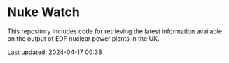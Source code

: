 # Nuke Watch

This repository includes code for retrieving the latest information available on the output of EDF nuclear power plants in the UK.

Last updated: 2024-04-17 00:38
